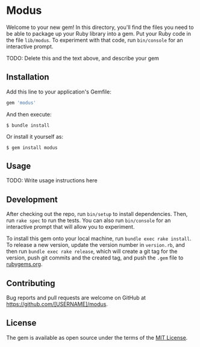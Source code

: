 # Modus

Welcome to your new gem! In this directory, you'll find the files you need to be able to package up your Ruby library into a gem. Put your Ruby code in the file `lib/modus`. To experiment with that code, run `bin/console` for an interactive prompt.

TODO: Delete this and the text above, and describe your gem

## Installation

Add this line to your application's Gemfile:

```ruby
gem 'modus'
```

And then execute:

    $ bundle install

Or install it yourself as:

    $ gem install modus

## Usage

TODO: Write usage instructions here

## Development

After checking out the repo, run `bin/setup` to install dependencies. Then, run `rake spec` to run the tests. You can also run `bin/console` for an interactive prompt that will allow you to experiment.

To install this gem onto your local machine, run `bundle exec rake install`. To release a new version, update the version number in `version.rb`, and then run `bundle exec rake release`, which will create a git tag for the version, push git commits and the created tag, and push the `.gem` file to [rubygems.org](https://rubygems.org).

## Contributing

Bug reports and pull requests are welcome on GitHub at https://github.com/[USERNAME]/modus.

## License

The gem is available as open source under the terms of the [MIT License](https://opensource.org/licenses/MIT).
